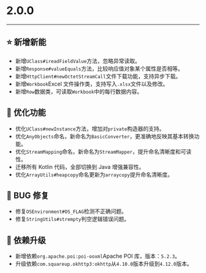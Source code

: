 # 2.0.0

---------------------

## ⭐ 新增新能

- 新增`UClass#ireadFieldValue`方法，忽略异常读取。
- 新增`Response#valueEquals`方法，比较响应值对象某个属性是否相等。
- 新增`HttpClient#newOctetStreamCall`文件下载功能，支持异步下载。
- 新增`Workbook`Excel 文件操作类，支持写入`.xlsx`文件以及修改。
- 新增`Row`数据类，可读取`Workbook`中的每行数据内容。

## 👻 优化功能

- 优化`UClass#newInstance`方法，增加对`private`构造器的支持。
- 优化`AnyObjects`命名，新命名为`BasicConverter`，更准确地反映其基本转换功能。
- 优化`StreamMapping`命名，新命名为`StreamMapper`，提升命名清晰度和可读性。
- 迁移所有 Kotlin 代码，全部切换到 Java 增强兼容性。
- 优化`ArrayUtils#heapcopy`命名更新为`arraycopy`提升命名清晰度。

## 🐞 BUG 修复

- 修复`OSEnvironment#OS_FLAG`检测不正确问题。
- 修复`StringUtils#strempty`判空逻辑错误问题。

## 🔨 依赖升级

- 新增依赖`org.apache.poi:poi-ooxml`Apache POI 库，版本：`5.2.3`。
- 升级依赖`com.squareup.okhttp3:okhttp`从`4.10.0`版本升级到`4.12.0`版本。